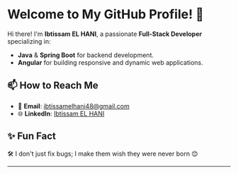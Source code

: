 #                                                                Welcome to My GitHub Profile! 👋


Hi there! I'm **Ibtissam EL HANI**, a passionate **Full-Stack Developer** specializing in:
- **Java** & **Spring Boot** for backend development.  
- **Angular** for building responsive and dynamic web applications.

## 📫 How to Reach Me
- 📧 **Email**: [ibtissamelhani48@gmail.com](mailto:ibtissamelhani48@gmail.com)  
- 🌐 **LinkedIn**: [Ibtissam EL HANI](https://www.linkedin.com/in/ibtissam-el-hani)  

## ✨ Fun Fact
🛠️ I don't just fix bugs; I make them wish they were never born 😊

---
